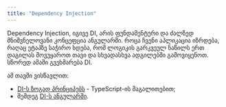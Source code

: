 ```yaml
---
title: "Dependency Injection"
---
```


Dependency Injection, იგივე DI, არის ფუნდამენტური და ძალზედ მნიშვნელოვანი
კონცეფცია ანგულარში. როცა ჩვენი აპლიკაცია იზრდება, რაღაც ეტაპზე საჭირო ხდება,
რომ ლოგიკის გარკვეულ ნაწილს ერთ დაგილას მოვუყაროთ თავი და სხვადასხვა
ადგილებში გამოვიყენოთ. სწორედ ამაში გვეხმარება DI.

ამ თავში ვისწავლით:

- [DI-ს ზოგად პრინციპებს](./doc/guides/angular/dependency-injection/di-in-general) - TypeScript-ის მაგალითებით;
- შემდეგ [DI-ს ანგულარში](./doc/guides/angular/dependency-injection/di-in-angular).
